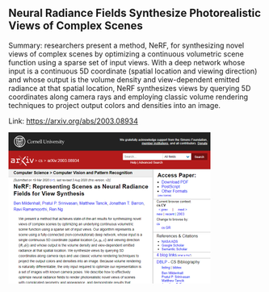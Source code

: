 ## Neural Radiance Fields Synthesize Photorealistic Views of Complex Scenes
Summary:  researchers present a method, NeRF, for synthesizing novel views of complex scenes by optimizing a continuous volumetric scene function using a sparse set of input views. With a deep network whose input is a continuous 5D coordinate (spatial location and viewing direction) and whose output is the volume density and view-dependent emitted radiance at that spatial location, NeRF synthesizes views by querying 5D coordinates along camera rays and employing classic volume rendering techniques to project output colors and densities into an image.

Link: https://arxiv.org/abs/2003.08934

<img src="/img/392c8f85-0295-4d67-b28e-6aeed6c7b8fb.png" width="400" />
<br/><br/>
